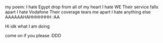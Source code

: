 
my poem:
I hate Egypt
drop from all of my heart
I hate WE
Their service falls apart
I hate Vodafone
Their coverage tears me apart
I hate anything else
AAAAAAHAHHHHHHH :AA

Hi idk what I am doing

come on if you please :DDD